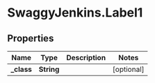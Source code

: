 # SwaggyJenkins.Label1

## Properties

Name | Type | Description | Notes
------------ | ------------- | ------------- | -------------
**_class** | **String** |  | [optional] 


